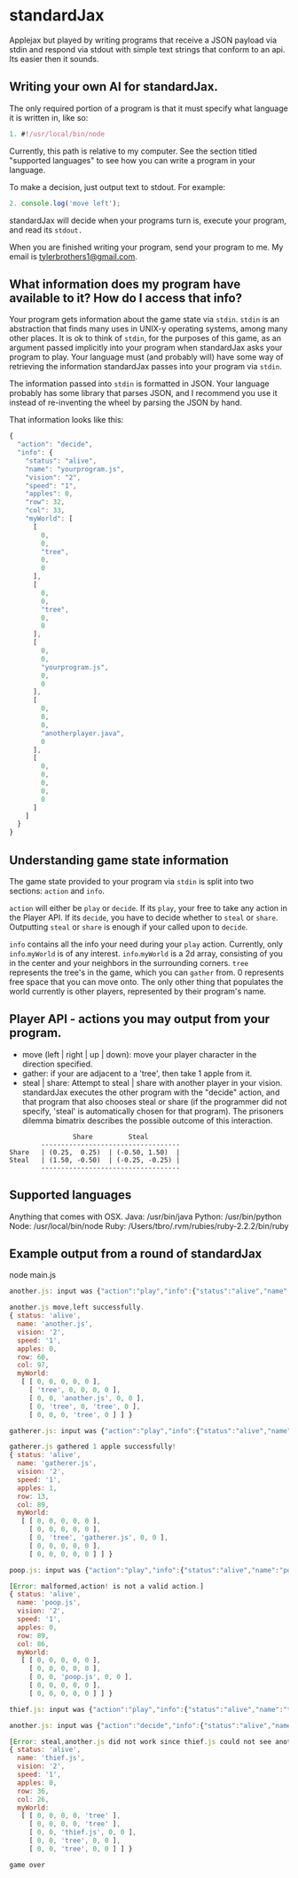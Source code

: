 # standardJax
Applejax but played by writing programs that receive a JSON payload via stdin and respond via stdout with simple text strings that conform to an api. Its easier then it sounds.

## Writing your own AI for standardJax.
The only required portion of a program is that it must specify what language it is written in, like so:
```javascript
1. #!/usr/local/bin/node
```
Currently, this path is relative to my computer. See the section titled "supported languages" to see how you can write a program in your language.

To make a decision, just output text to stdout. For example:
```javascript
2. console.log('move left');
```

standardJax will decide when your programs turn is, execute your program, and read its `stdout.`

When you are finished writing your program, send your program to me. My email is tylerbrothers1@gmail.com.

## What information does my program have available to it? How do I access that info?
Your program gets information about the game state via `stdin`. `stdin` is an abstraction that finds many uses in UNIX-y operating systems, among many other places. It is ok to think of `stdin`, for the purposes of this game, as an argument passed implicitly into your program when standardJax asks your program to play. Your language must (and probably will) have some way of retrieving the information standardJax passes into your program via `stdin`.

The information passed into `stdin` is formatted in JSON. Your language probably has some library that parses JSON, and I recommend you use it instead of re-inventing the wheel by parsing the JSON by hand.

That information looks like this:
```javascript
{
  "action": "decide",
  "info": {
    "status": "alive",
    "name": "yourprogram.js",
    "vision": "2",
    "speed": "1",
    "apples": 0,
    "row": 32,
    "col": 33,
    "myWorld": [
      [
        0,
        0,
        "tree",
        0,
        0
      ],
      [
        0,
        0,
        "tree",
        0,
        0
      ],
      [
        0,
        0,
        "yourprogram.js",
        0,
        0
      ],
      [
        0,
        0,
        0,
        "anotherplayer.java",
        0
      ],
      [
        0,
        0,
        0,
        0,
        0
      ]
    ]
  }
}
```

## Understanding game state information
The game state provided to your program via `stdin` is split into two sections: `action` and `info`.

`action` will either be `play` or `decide`. If its `play`, your free to take any action in the Player API. If its `decide`, you have to decide whether to `steal` or `share`. Outputting `steal` or `share` is enough if your called upon to `decide`.

`info` contains all the info your need during your `play` action. Currently, only `info`.`myWorld` is of any interest. `info`.`myWorld` is a 2d array, consisting of you in the center and your neighbors in the surrounding corners. `tree` represents the tree's in the game, which you can `gather` from. 0 represents free space that you can move onto. The only other thing that populates the world currently is other players, represented by their program's name.

## Player API - actions you may output from your program.
* move (left | right | up | down): move your player character in the direction specified.
* gather: if your are adjacent to a 'tree', then take 1 apple from it.
* steal | share: Attempt to steal | share with another player in your vision. standardJax executes the other program with the "decide" action, and that program that also chooses steal or share (if the programmer did not specify, 'steal' is automatically chosen for that program). The prisoners dilemma bimatrix describes the possible outcome of this interaction.
```
                Share         Steal
        -----------------------------------
Share   | (0.25,  0.25)  | (-0.50, 1.50)  |
Steal   | (1.50, -0.50)  | (-0.25, -0.25) |
        -----------------------------------
```

## Supported languages
Anything that comes with OSX.
Java: /usr/bin/java
Python: /usr/bin/python
Node: /usr/local/bin/node
Ruby: /Users/tbro/.rvm/rubies/ruby-2.2.2/bin/ruby

## Example output from a round of standardJax
node main.js
```javascript
another.js: input was {"action":"play","info":{"status":"alive","name":"another.js","vision":"2","speed":"1","apples":0,"row":60,"col":98,"myWorld":[[0,0,0,0,0],[0,0,0,0,"another.js"],[0,0,"tree",0,"tree"],[0,0,0,"tree",0]]}}

another.js move,left successfully.
{ status: 'alive',
  name: 'another.js',
  vision: '2',
  speed: '1',
  apples: 0,
  row: 60,
  col: 97,
  myWorld: 
   [ [ 0, 0, 0, 0, 0 ],
     [ 'tree', 0, 0, 0, 0 ],
     [ 0, 0, 'another.js', 0, 0 ],
     [ 0, 'tree', 0, 'tree', 0 ],
     [ 0, 0, 0, 'tree', 0 ] ] }

gatherer.js: input was {"action":"play","info":{"status":"alive","name":"gatherer.js","vision":"2","speed":"1","apples":0,"row":13,"col":89,"myWorld":[[0,0,0,0,0],[0,0,0,0,0],[0,"tree","gatherer.js",0,0],[0,0,0,0,0],[0,0,0,0,0]]}}

gatherer.js gathered 1 apple successfully!
{ status: 'alive',
  name: 'gatherer.js',
  vision: '2',
  speed: '1',
  apples: 1,
  row: 13,
  col: 89,
  myWorld: 
   [ [ 0, 0, 0, 0, 0 ],
     [ 0, 0, 0, 0, 0 ],
     [ 0, 'tree', 'gatherer.js', 0, 0 ],
     [ 0, 0, 0, 0, 0 ],
     [ 0, 0, 0, 0, 0 ] ] }

poop.js: input was {"action":"play","info":{"status":"alive","name":"poop.js","vision":"2","speed":"1","apples":0,"row":89,"col":86,"myWorld":[[0,0,0,0,0],[0,0,0,0,0],[0,0,"poop.js",0,0],[0,0,0,0,0],[0,0,0,0,0]]}}

[Error: malformed,action! is not a valid action.]
{ status: 'alive',
  name: 'poop.js',
  vision: '2',
  speed: '1',
  apples: 0,
  row: 89,
  col: 86,
  myWorld: 
   [ [ 0, 0, 0, 0, 0 ],
     [ 0, 0, 0, 0, 0 ],
     [ 0, 0, 'poop.js', 0, 0 ],
     [ 0, 0, 0, 0, 0 ],
     [ 0, 0, 0, 0, 0 ] ] }

thief.js: input was {"action":"play","info":{"status":"alive","name":"thief.js","vision":"2","speed":"1","apples":0,"row":36,"col":26,"myWorld":[[0,0,0,0,"tree"],[0,0,0,0,"tree"],[0,0,"thief.js",0,0],[0,0,"tree",0,0],[0,0,"tree",0,0]]}}

another.js: input was {"action":"decide","info":{"status":"alive","name":"another.js","vision":"2","speed":"1","apples":0,"row":60,"col":97,"myWorld":[[0,0,0,0,0],["tree",0,0,0,0],[0,0,"another.js",0,0],[0,"tree",0,"tree",0],[0,0,0,"tree",0]]}}

[Error: steal,another.js did not work since thief.js could not see another.js]
{ status: 'alive',
  name: 'thief.js',
  vision: '2',
  speed: '1',
  apples: 0,
  row: 36,
  col: 26,
  myWorld: 
   [ [ 0, 0, 0, 0, 'tree' ],
     [ 0, 0, 0, 0, 'tree' ],
     [ 0, 0, 'thief.js', 0, 0 ],
     [ 0, 0, 'tree', 0, 0 ],
     [ 0, 0, 'tree', 0, 0 ] ] }

game over
```

